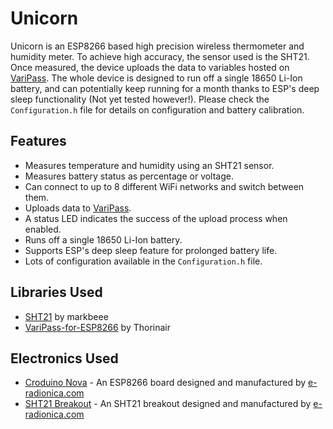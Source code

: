 # Unicorn
Unicorn is an ESP8266 based high precision wireless thermometer and humidity meter. To achieve high accuracy, the sensor used is the SHT21. Once measured, the device uploads the data to variables hosted on [VariPass](https://varipass.org/). The whole device is designed to run off a single 18650 Li-Ion battery, and can potentially keep running for a month thanks to ESP's deep sleep functionality (Not yet tested however!). Please check the `Configuration.h` file for details on configuration and battery calibration.

## Features
* Measures temperature and humidity using an SHT21 sensor.
* Measures battery status as percentage or voltage.
* Can connect to up to 8 different WiFi networks and switch between them.
* Uploads data to [VariPass](https://varipass.org/).
* A status LED indicates the success of the upload process when enabled.
* Runs off a single 18650 Li-Ion battery.
* Supports ESP's deep sleep feature for prolonged battery life.
* Lots of configuration available in the `Configuration.h` file.

## Libraries Used
* [SHT21](https://github.com/markbeee/SHT21) by markbeee
* [VariPass-for-ESP8266](https://github.com/Thorinair/VariPass-for-ESP8266) by Thorinair

## Electronics Used
* [Croduino Nova](https://github.com/e-radionicacom/Croduino-NOVA-Eagle-Files) - An ESP8266 board designed and manufactured by [e-radionica.com](https://e-radionica.com/en/)
* [SHT21 Breakout](https://github.com/e-radionicacom/SHT21-breakout-board-Eagle-files) - An SHT21 breakout designed and manufactured by [e-radionica.com](https://e-radionica.com/en/)
